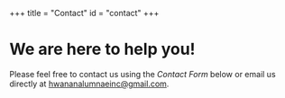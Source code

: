 +++
title = "Contact"
id = "contact"
+++

# We are here to help you!

Please feel free to contact us using the *Contact Form* below or email us directly at hwananalumnaeinc@gmail.com.
